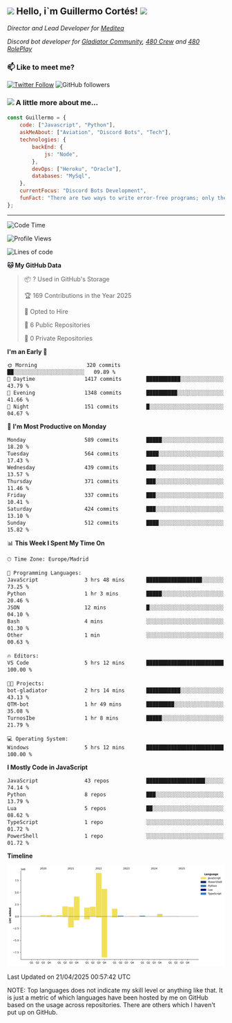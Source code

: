 <h2><img src="https://emojis.slackmojis.com/emojis/images/1531849430/4246/blob-sunglasses.gif?1531849430" width="30"/> Hello, i`m Guillermo Cortés! <img src="https://media.giphy.com/media/PiuVH04cd9JcmqqWKK/giphy.gif" width="50"></h2>
<p><em>Director and Lead Developer for <a href="https://mediteavirtual.es/">Meditea</a>
</em></p>
<p><em>Discord bot developer for <a href="https://discord.comunidadgladiator.com">Gladiator Community</a>, <a href="https://discord.gg/UpvpkUbGdA">480 Crew</a> and <a href="https://discord.gg/dmMRQgH3tu">480 RolePlay</a>
</em></p>

### 📫 Like to meet me?

[![Twitter Follow](https://img.shields.io/twitter/follow/concara3443?label=Follow)](https://twitter.com/intent/follow?screen_name=concara3443)
![GitHub followers](https://img.shields.io/github/followers/concara3443?label=Follow&style=social)

### <img src="https://media.giphy.com/media/WFZvB7VIXBgiz3oDXE/giphy.gif" width="50"> A little more about me...  

```javascript
const Guillermo = {
    code: ["Javascript", "Python"],
    askMeAbout: ["Aviation", "Discord Bots", "Tech"],
    technologies: {
        backEnd: {
            js: "Node",
        },
        devOps: ["Heroku", "Oracle"],
        databases: "MySql",
    },
    currentFocus: "Discord Bots Development",
    funFact: "There are two ways to write error-free programs; only the third one works"
};
```

---

<!--START_SECTION:waka-->
![Code Time](http://img.shields.io/badge/Code%20Time-591%20hrs%201%20min-blue)

![Profile Views](http://img.shields.io/badge/Profile%20Views-0-blue)

![Lines of code](https://img.shields.io/badge/From%20Hello%20World%20I%27ve%20Written-29.5%20million%20lines%20of%20code-blue)

**🐱 My GitHub Data** 

> 📦 ? Used in GitHub's Storage 
 > 
> 🏆 169 Contributions in the Year 2025
 > 
> 💼 Opted to Hire
 > 
> 📜 6 Public Repositories 
 > 
> 🔑 0 Private Repositories 
 > 
**I'm an Early 🐤** 

```text
🌞 Morning                320 commits         ██░░░░░░░░░░░░░░░░░░░░░░░   09.89 % 
🌆 Daytime                1417 commits        ███████████░░░░░░░░░░░░░░   43.79 % 
🌃 Evening                1348 commits        ██████████░░░░░░░░░░░░░░░   41.66 % 
🌙 Night                  151 commits         █░░░░░░░░░░░░░░░░░░░░░░░░   04.67 % 
```
📅 **I'm Most Productive on Monday** 

```text
Monday                   589 commits         █████░░░░░░░░░░░░░░░░░░░░   18.20 % 
Tuesday                  564 commits         ████░░░░░░░░░░░░░░░░░░░░░   17.43 % 
Wednesday                439 commits         ███░░░░░░░░░░░░░░░░░░░░░░   13.57 % 
Thursday                 371 commits         ███░░░░░░░░░░░░░░░░░░░░░░   11.46 % 
Friday                   337 commits         ███░░░░░░░░░░░░░░░░░░░░░░   10.41 % 
Saturday                 424 commits         ███░░░░░░░░░░░░░░░░░░░░░░   13.10 % 
Sunday                   512 commits         ████░░░░░░░░░░░░░░░░░░░░░   15.82 % 
```


📊 **This Week I Spent My Time On** 

```text
🕑︎ Time Zone: Europe/Madrid

💬 Programming Languages: 
JavaScript               3 hrs 48 mins       ██████████████████░░░░░░░   73.25 % 
Python                   1 hr 3 mins         █████░░░░░░░░░░░░░░░░░░░░   20.46 % 
JSON                     12 mins             █░░░░░░░░░░░░░░░░░░░░░░░░   04.10 % 
Bash                     4 mins              ░░░░░░░░░░░░░░░░░░░░░░░░░   01.30 % 
Other                    1 min               ░░░░░░░░░░░░░░░░░░░░░░░░░   00.63 % 

🔥 Editors: 
VS Code                  5 hrs 12 mins       █████████████████████████   100.00 % 

🐱‍💻 Projects: 
bot-gladiator            2 hrs 14 mins       ███████████░░░░░░░░░░░░░░   43.13 % 
QTM-bot                  1 hr 49 mins        █████████░░░░░░░░░░░░░░░░   35.08 % 
TurnosIbe                1 hr 8 mins         █████░░░░░░░░░░░░░░░░░░░░   21.79 % 

💻 Operating System: 
Windows                  5 hrs 12 mins       █████████████████████████   100.00 % 
```

**I Mostly Code in JavaScript** 

```text
JavaScript               43 repos            ███████████████████░░░░░░   74.14 % 
Python                   8 repos             ███░░░░░░░░░░░░░░░░░░░░░░   13.79 % 
Lua                      5 repos             ██░░░░░░░░░░░░░░░░░░░░░░░   08.62 % 
TypeScript               1 repo              ░░░░░░░░░░░░░░░░░░░░░░░░░   01.72 % 
PowerShell               1 repo              ░░░░░░░░░░░░░░░░░░░░░░░░░   01.72 % 
```



**Timeline**

![Lines of Code chart](https://raw.githubusercontent.com/Concara3443/Concara3443/main/assets/bar_graph.png)


 Last Updated on 21/04/2025 00:57:42 UTC
<!--END_SECTION:waka-->

NOTE: Top languages does not indicate my skill level or anything like that. It is just a metric of which languages have been hosted by me on GitHub based on the usage across repositories. There are others which I haven't put up on GitHub.
